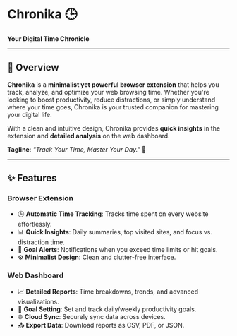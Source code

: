 # Chronika 🕒  
**Your Digital Time Chronicle**  

---

## 📌 Overview  
**Chronika** is a **minimalist yet powerful browser extension** that helps you track, analyze, and optimize your web browsing time. Whether you're looking to boost productivity, reduce distractions, or simply understand where your time goes, Chronika is your trusted companion for mastering your digital life.  

With a clean and intuitive design, Chronika provides **quick insights** in the extension and **detailed analysis** on the web dashboard.  

**Tagline**: *"Track Your Time, Master Your Day."* 🚀  

---

## ✨ Features  

### **Browser Extension**  
- 🕒 **Automatic Time Tracking**: Tracks time spent on every website effortlessly.  
- 📊 **Quick Insights**: Daily summaries, top visited sites, and focus vs. distraction time.  
- 🔔 **Goal Alerts**: Notifications when you exceed time limits or hit goals.  
- ⚙️ **Minimalist Design**: Clean and clutter-free interface.  

### **Web Dashboard**  
- 📈 **Detailed Reports**: Time breakdowns, trends, and advanced visualizations.  
- 🎯 **Goal Setting**: Set and track daily/weekly productivity goals.  
- 🌐 **Cloud Sync**: Securely sync data across devices.  
- 📤 **Export Data**: Download reports as CSV, PDF, or JSON.  


